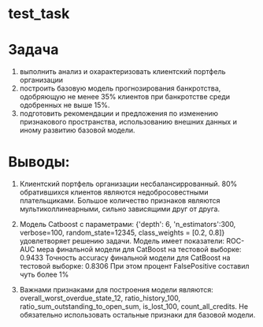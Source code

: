 # test_task

# Задача

1. выполнить анализ и охарактеризовать клиентский портфель организации
2. построить базовую модель прогнозирования банкротства, одобряющую не менее 35% клиентов при банкротстве среди одобренных не выше 15%.
3. подготовить рекомендации и предложения по изменению признакового пространства, использованию внешних данных и иному развитию базовой модели.

# Выводы:

1. Клиентский портфель организации несбалансиррованный. 80% обратившихся клиентов являются недобросовестными плательщиками.
   Большое количество признаков являются мультиколлинеарными, сильно зависящими друг от друга.
2. Модель Catboost c параметрами: {'depth': 6, 'n_estimators':300, verbose=100, random_state=12345, class_weights = [0.2, 0.8]}
   удовлетворяет решению задачи.
   Модель имеет показатели:
   ROC-AUC мера финальной модели для CatBoost на тестовой выборке: 0.9433
   Точность accuracy финальной модели для CatBoost на тестовой выборке: 0.8306
   При этом процент FalsePositive составил чуть более 1%

3. Важнами признаками для построения модели являются: overall_worst_overdue_state_12, ratio_history_100, ratio_sum_outstanding_to_open_sum, is_lost_100, count_all_credits. Не обязательно использовать остальные признаки для базовой модели.
